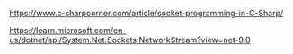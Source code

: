 https://www.c-sharpcorner.com/article/socket-programming-in-C-Sharp/

https://learn.microsoft.com/en-us/dotnet/api/System.Net.Sockets.NetworkStream?view=net-9.0